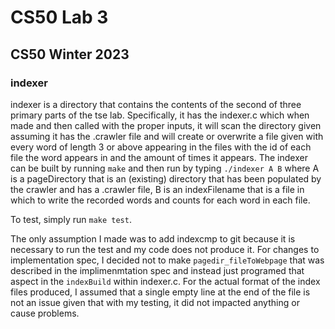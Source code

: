 # CS50 Lab 3
## CS50 Winter 2023

### indexer

indexer is a directory that contains the contents of the second of three primary parts of the tse lab. Specifically, it has the indexer.c which when made and then called with the proper inputs, it will scan the directory given assuming it has the .crawler file and will create or overwrite a file given with every word of length 3 or above appearing in the files with the id of each file the word appears in and the amount of times it appears. The indexer can be built by running `make` and then run by typing `./indexer A B` where A is a pageDirectory that is an (existing) directory that has been populated by the crawler and has a .crawler file, B is an indexFilename that is a file in which to write the recorded words and counts for each word in each file.

To test, simply run `make test`.

The only assumption I made was to add indexcmp to git because it is necessary to run the test and my code does not produce it. For changes to implementation spec, I decided not to make `pagedir_fileToWebpage` that was described in the implimenmtation spec and instead just programed that aspect in the `indexBuild` within indexer.c. For the actual format of the index files produced, I assumed that a single empty line at the end of the file is not an issue given that with my testing, it did not impacted anything or cause problems.